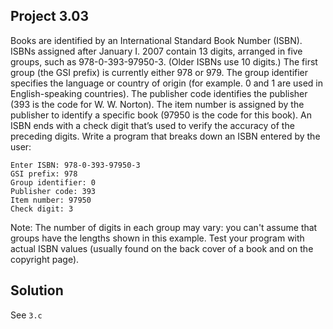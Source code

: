## Project 3.03

Books are identified by an International Standard Book Number (ISBN). ISBNs assigned after January I. 2007 contain 13 digits, arranged in five groups, such as 978-0-393-97950-3. (Older ISBNs use 10 digits.) The first group (the GSI prefix) is currently either 978 or 979. The group identifier specifies the language or country of origin (for example. 0 and 1 are used in English-speaking countries). The publisher code identifies the publisher (393 is the code for W. W. Norton). The item number is assigned by the publisher to identify a specific book (97950 is the code for this book). An ISBN ends with a check digit that’s used to verify the accuracy of the preceding digits. Write a program that breaks down an ISBN entered by the user:

```
Enter ISBN: 978-0-393-97950-3 
GSI prefix: 978 
Group identifier: 0 
Publisher code: 393 
Item number: 97950 
Check digit: 3
```

Note: The number of digits in each group may vary: you can't assume that groups have the lengths shown in this example. Test your program with actual ISBN values (usually found on the back cover of a book and on the copyright page).

## Solution

See `3.c`